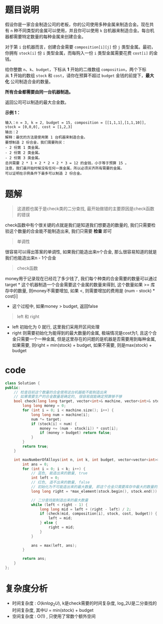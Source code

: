 # 题目说明

假设你是一家合金制造公司的老板，你的公司使用多种金属来制造合金。现在共有 `n` 种不同类型的金属可以使用，并且你可以使用 `k` 台机器来制造合金。每台机器都需要特定数量的每种金属来创建合金。

对于第 `i` 台机器而言，创建合金需要 `composition[i][j]` 份 `j` 类型金属。最初，你拥有 `stock[i]` 份 `i` 类型金属，而每购入一份 `i` 类型金属需要花费 `cost[i]` 的金钱。

给你整数 `n`、`k`、`budget`，下标从 **1** 开始的二维数组 `composition`，两个下标从 **1** 开始的数组 `stock` 和 `cost`，请你在预算不超过 `budget` 金钱的前提下，**最大化** 公司制造合金的数量。

**所有合金都需要由同一台机器制造。**

返回公司可以制造的最大合金数。

**示例 1：**

```
输入：n = 3, k = 2, budget = 15, composition = [[1,1,1],[1,1,10]], stock = [0,0,0], cost = [1,2,3]
输出：2
解释：最优的方法是使用第 1 台机器来制造合金。
要想制造 2 份合金，我们需要购买：
- 2 份第 1 类金属。
- 2 份第 2 类金属。
- 2 份第 3 类金属。
总共需要 2 * 1 + 2 * 2 + 2 * 3 = 12 的金钱，小于等于预算 15 。
注意，我们最开始时候没有任何一类金属，所以必须买齐所有需要的金属。
可以证明在示例条件下最多可以制造 2 份合金。
```

# 题解

>  这道题也属于是check类的二分查找, 最开始做错的主要原因是check函数的错误

check函数中有个很关键的点就是我们是知道我们想要造的数量的, 我们只需要检验这个数量的合金能不能制造出来, 我们只需要 **检查** 即可


> 单调性

很容易可以得出答案的单调性, 如果我们能造出来n个合金, 那么很容易知道的就是我们也能造出来n - 1个合金

> check函数

money用于记录现在已经花了多少钱了, 我们每个种类的合金需要的数量可以通过target \* 这个机器制造一个合金需要这个金属的数量来得到, 这个数量如果 >= 库存中的数量, 则money不需要增加, 如果 <, 则需要增加的费用是 (num - stock) \* cost\[i]
- 这个过程中, 如果money > budget, 返回false

> left 和 right

- left 初始化为 0 就行, 这里我们采用开区间处理
- right 则需要初始化为能得到的最大数量的金属, 极端情况是cost为1, 且这个合金只需要一个一种金属, 但是这里存在的问题的是机器是否需要用到每种金属, 如果需要, 则right = min(stock) + budget, 如果不需要, 则是max(stock) + budget
 

 
# code 

```cpp
class Solution {
public:
    // 检查目前这个数量的合金使用这台机器能不能制造出来
    // 如果需要生产的合金数量是确定的, 很容易就能确定预算够不够
    bool check(long long target, vector<int>& machine, vector<int>& stock, vector<int>& cost, int budget) {
        long long money = 0;
        for (int i = 0; i < machine.size(); i++) {
            long long num = machine[i];
            num *= target;
            if (stock[i] < num) {
                money += (num - stock[i]) * cost[i];
                if (money > budget) return false;
            }
        }
        return true;
    }

    int maxNumberOfAlloys(int n, int k, int budget, vector<vector<int>>& composition, vector<int>& stock, vector<int>& cost) {
        int ans = 0;
        for (int i = 0; i < k; i++) {
            // 蓝色, 能造出来的数量, true
            int left = 0;
            // 红色, 造不出来的数量, false
            // 初始化为不可能造出来的最大数量, 即这个合金只需要库存中最大的数量的金属并且这种金属的cost为1的时候的数量再+1
            long long right = *max_element(stock.begin(), stock.end()) + budget + 1;

            // 二分查找能制造出来的最大数量
            while (left < right - 1) {
                long long mid = left + (right - left) / 2;
                if (check(mid, composition[i], stock, cost, budget)) {
                    left = mid;
                } else {
                    right = mid;
                }
            }
            
            ans = max(left, ans);
        }

        return ans;
    }
};
```

# 复杂度分析

- 时间复杂度 : $O(knlog_2U)$, k是check需要的时间复杂度, log_2U是二分查找的时间复杂度, 其中U = min(stock) + budget
- 空间复杂度 :  O(1) , 只使用了常数个额外空间